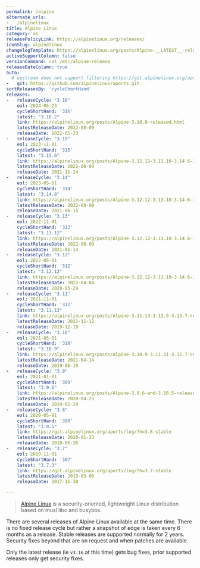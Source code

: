 ```yaml
---
permalink: /alpine
alternate_urls:
-   /alpinelinux
title: Alpine Linux
category: os
releasePolicyLink: https://alpinelinux.org/releases/
iconSlug: alpinelinux
changelogTemplate: https://alpinelinux.org/posts/Alpine-__LATEST__-released.html
activeSupportColumn: false
versionCommand: cat /etc/alpine-release
releaseDateColumn: true
auto:
  # upstream does not support filtering https://git.alpinelinux.org/aports
-   git: https://github.com/alpinelinux/aports.git
sortReleasesBy: 'cycleShortHand'
releases:
-   releaseCycle: "3.16"
    eol: 2024-05-23
    cycleShortHand: '316'
    latest: "3.16.2"
    link: https://alpinelinux.org/posts/Alpine-3.16.0-released.html
    latestReleaseDate: 2022-08-09
    releaseDate: 2022-05-23
-   releaseCycle: "3.15"
    eol: 2023-11-01
    cycleShortHand: '315'
    latest: "3.15.6"
    link: https://alpinelinux.org/posts/Alpine-3.12.12-3.13.10-3.14.6-3.15.4-released.html
    latestReleaseDate: 2022-08-09
    releaseDate: 2021-11-24
-   releaseCycle: "3.14"
    eol: 2023-05-01
    cycleShortHand: '314'
    latest: "3.14.8"
    link: https://alpinelinux.org/posts/Alpine-3.12.12-3.13.10-3.14.6-3.15.4-released.html
    latestReleaseDate: 2022-08-09
    releaseDate: 2021-06-15
-   releaseCycle: "3.13"
    eol: 2022-11-01
    cycleShortHand: '313'
    latest: "3.13.12"
    link: https://alpinelinux.org/posts/Alpine-3.12.12-3.13.10-3.14.6-3.15.4-released.html
    latestReleaseDate: 2022-08-09
    releaseDate: 2021-01-14
-   releaseCycle: "3.12"
    eol: 2022-05-01
    cycleShortHand: '312'
    latest: "3.12.12"
    link: https://alpinelinux.org/posts/Alpine-3.12.12-3.13.10-3.14.6-3.15.4-released.html
    latestReleaseDate: 2022-04-04
    releaseDate: 2020-05-29
-   releaseCycle: "3.11"
    eol: 2021-11-01
    cycleShortHand: '311'
    latest: "3.11.13"
    link: https://alpinelinux.org/posts/Alpine-3.11.13-3.12.9-3.13.7-released.html
    latestReleaseDate: 2021-11-12
    releaseDate: 2019-12-19
-   releaseCycle: "3.10"
    eol: 2021-05-01
    cycleShortHand: '310'
    latest: "3.10.9"
    link: https://alpinelinux.org/posts/Alpine-3.10.9-3.11.11-3.12.7-released.html
    latestReleaseDate: 2021-04-14
    releaseDate: 2019-06-19
-   releaseCycle: "3.9"
    eol: 2021-01-01
    cycleShortHand: '309'
    latest: "3.9.6"
    link: https://alpinelinux.org/posts/Alpine-3.9.6-and-3.10.5-released.html
    latestReleaseDate: 2020-04-23
    releaseDate: 2019-01-29
-   releaseCycle: "3.8"
    eol: 2020-05-01
    cycleShortHand: '308'
    latest: "3.8.5"
    link: https://git.alpinelinux.org/aports/log/?h=3.8-stable
    latestReleaseDate: 2020-01-23
    releaseDate: 2018-06-26
-   releaseCycle: "3.7"
    eol: 2019-11-01
    cycleShortHand: '307'
    latest: "3.7.3"
    link: https://git.alpinelinux.org/aports/log/?h=3.7-stable
    latestReleaseDate: 2019-03-06
    releaseDate: 2017-11-30

---
```


> [Alpine Linux](https://alpinelinux.org/) is a security-oriented, lightweight Linux distribution based on musl libc and busybox.

There are several releases of Alpine Linux available at the same time. There is no fixed release cycle but rather a snapshot of edge is taken every 6 months as a release. Stable releases are supported normally for 2 years. Security fixes beyond that are on request and when patches are available.

Only the latest release (ie `v3.16` at this time) gets bug fixes, prior supported releases only get security fixes.
